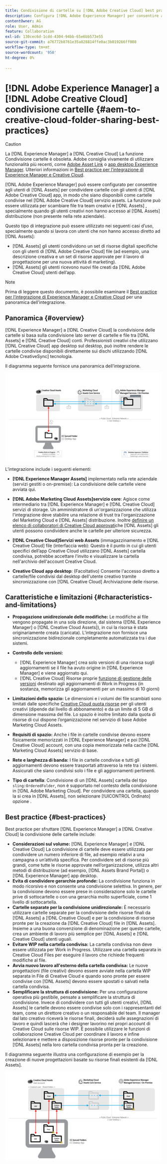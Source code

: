 ```yaml
---
title: Condivisione di cartelle su [!DNL Adobe Creative Cloud] best practice
description: Configura [!DNL Adobe Experience Manager] per consentire agli utenti di [!DNL Experience Manager Assets] per scambiare cartelle con gli utenti Adobe Creative Cloud.
contentOwner: AG
role: User, Admin
feature: Collaboration
exl-id: 130cec6d-1cdd-4304-94bb-65e6bb573e55
source-git-commit: a76772b8761e35a828814ffe0ac3b019266ff008
workflow-type: tm+mt
source-wordcount: '958'
ht-degree: 0%

---
```


# [!DNL Adobe Experience Manager] a [!DNL Adobe Creative Cloud] condivisione cartelle {#aem-to-creative-cloud-folder-sharing-best-practices}

>[!CAUTION]
>
>La [!DNL Experience Manager] a [!DNL Creative Cloud] La funzione Condivisione cartelle è obsoleta. Adobe consiglia vivamente di utilizzare funzionalità più recenti, come [Adobe Asset Link](https://helpx.adobe.com/enterprise/admin-guide.html/enterprise/using/adobe-asset-link.ug.html) o [app desktop Experience Manager](https://experienceleague.adobe.com/docs/experience-manager-desktop-app/using/using.html). Ulteriori informazioni in [Best practice per l’integrazione di Experience Manager e Creative Cloud](/help/assets/aem-cc-integration-best-practices.md).

[!DNL Adobe Experience Manager] può essere configurato per consentire agli utenti di [!DNL Assets] per condividere cartelle con gli utenti di [!DNL Adobe Creative Cloud] app, in modo che siano disponibili come cartelle condivise nel [!DNL Adobe Creative Cloud] servizio assets. La funzione può essere utilizzata per scambiare file tra team creativi e [!DNL Assets] , specialmente quando gli utenti creativi non hanno accesso al [!DNL Assets] distribuzione (non presente nella rete aziendale).

Questo tipo di integrazione può essere utilizzato nei seguenti casi d’uso, specialmente quando si lavora con utenti che non hanno accesso diretto ad [!DNL Assets]:

* [!DNL Assets] gli utenti condividono un set di risorse digitali specifiche con gli utenti di [!DNL Adobe Creative Cloud] file (ad esempio, una descrizione creativa e un set di risorse approvate per il lavoro di progettazione per una nuova attività di marketing).
* [!DNL Assets] gli utenti ricevono nuovi file creati da [!DNL Adobe Creative Cloud] utenti dell’app.

>[!NOTE]
>
>Prima di leggere questo documento, è possibile esaminare il [Best practice per l’integrazione di Experience Manager e Creative Cloud](/help/assets/aem-cc-integration-best-practices.md) per una panoramica dell’integrazione.

## Panoramica {#overview}

[!DNL Experience Manager] a [!DNL Creative Cloud] la condivisione delle cartelle si basa sulla condivisione lato server di cartelle e file tra [!DNL Assets] e [!DNL Creative Cloud] conti. Professionisti creativi che utilizzano [!DNL Creative Cloud] app desktop sul desktop, può inoltre rendere le cartelle condivise disponibili direttamente sui dischi utilizzando [!DNL Adobe CreativeSync] tecnologia.

Il diagramma seguente fornisce una panoramica dell’integrazione.

![chlimage_1-179](assets/chlimage_1-406.png)

L’integrazione include i seguenti elementi:

* **[!DNL Experience Manager Assets]** implementato nella rete aziendale (servizi gestiti o on-premise): La condivisione delle cartelle viene avviata qui.
* **[!DNL Adobe Marketing Cloud Assets]servizio core**: Agisce come intermediario tra [!DNL Experience Manager] e [!DNL Creative Cloud] servizi di storage. Un amministratore di un&#39;organizzazione che utilizza l&#39;integrazione deve stabilire una relazione di trust tra l&#39;organizzazione del Marketing Cloud e [!DNL Assets] distribuzione. Inoltre [definire un elenco di collaboratori di Creative Cloud approvati](https://experienceleague.adobe.com/docs/core-services/interface/assets/t-admin-add-cc-user.html)che [!DNL Assets] gli utenti possono condividere anche le cartelle per ulteriore sicurezza.

* **[!DNL Creative Cloud]Servizi web Assets** (immagazzinamento e [!DNL Creative Cloud] file (interfaccia web): Questo è il punto in cui gli utenti specifici dell’app Creative Cloud utilizzano [!DNL Assets] cartella condivisa, potrebbe accettare l&#39;invito e visualizzare la cartella nell&#39;archivio dell&#39;account Creative Cloud.
* **Creative Cloud app desktop**: (Facoltativo) Consente l&#39;accesso diretto a cartelle/file condivisi dal desktop dell&#39;utente creativo tramite sincronizzazione con [!DNL Creative Cloud] Archiviazione delle risorse.

## Caratteristiche e limitazioni {#characteristics-and-limitations}

* **Propagazione unidirezionale delle modifiche:** Le modifiche ai file vengono propagate in una sola direzione, dal sistema ([!DNL Experience Manager] o [!DNL Creative Cloud Assets]), in cui la risorsa è stata originariamente creata (caricata). L’integrazione non fornisce una sincronizzazione bidirezionale completamente automatizzata tra i due sistemi.
* **Controllo delle versioni:**

   * [!DNL Experience Manager] crea solo versioni di una risorsa sugli aggiornamenti se il file ha avuto origine in [!DNL Experience Manager] e viene aggiornato qui.
   * [!DNL Creative Cloud] Risorse proprie [funzione di gestione delle versioni](https://helpx.adobe.com/creative-cloud/help/versioning-faq.html) destinato agli aggiornamenti di Work in Progress (in sostanza, memorizza gli aggiornamenti per un massimo di 10 giorni)

* **Limitazioni dello spazio:** Le dimensioni e i volumi dei file scambiati sono limitati dalle specifiche [Creative Cloud quota risorse](https://helpx.adobe.com/creative-cloud/kb/file-storage-quota.html) per gli utenti creativi (dipende dal livello di abbonamento) e da un limite di 5 GB di dimensione massima del file. Lo spazio è inoltre limitato dalla quota di risorse di cui dispone l’organizzazione nel servizio di base Adobe Marketing Cloud Assets.

* **Requisiti di spazio:** Anche i file in cartelle condivise devono essere fisicamente memorizzati in [!DNL Experience Manager] e poi [!DNL Creative Cloud] account, con una copia memorizzata nella cache [!DNL Marketing Cloud Assets] servizio di base.
* **Rete e larghezza di banda:** I file in cartelle condivise e tutti gli aggiornamenti devono essere trasportati attraverso la rete tra i sistemi. Assicurati che siano condivisi solo i file e gli aggiornamenti pertinenti.
* **Tipo di cartella**: Condivisione di un [!DNL Assets] cartella del tipo `sling:OrderedFolder`, non è supportato nel contesto della condivisione in [!DNL Adobe Marketing Cloud]. Per condividere una cartella, quando la si crea in [!DNL Assets], non selezionare [!UICONTROL Ordinato] opzione .

## Best practice {#best-practices}

Best practice per sfruttare [!DNL Experience Manager] a [!DNL Creative Cloud] la condivisione delle cartelle include:

* **Considerazioni sul volume:** [!DNL Experience Manager] e [!DNL Creative Cloud] La condivisione di cartelle deve essere utilizzata per condividere un numero inferiore di file, ad esempio relativi a una campagna o un’attività specifica. Per condividere set di risorse più grandi, come tutte le risorse approvate nell’organizzazione, utilizza altri metodi di distribuzione (ad esempio, [!DNL Assets Brand Portal]) o [!DNL Experience Manager] app desktop.
* **Evita di condividere gerarchie profonde:** La condivisione funziona in modo ricorsivo e non consente una condivisione selettiva. In genere, per la condivisione devono essere prese in considerazione solo le cartelle prive di sottocartelle o con una gerarchia molto superficiale, come 1 livello di sottocartella.
* **Cartelle separate per la condivisione unidirezionale:** È necessario utilizzare cartelle separate per la condivisione delle risorse finali da [!DNL Assets] a [!DNL Creative Cloud] e per la condivisione di risorse pronte per la creazione da [!DNL Creative Cloud] file in [!DNL Assets]. Insieme a una buona convenzione di denominazione per queste cartelle, crea un ambiente di lavoro più semplice per [!DNL Assets] e [!DNL Creative Cloud] utenti uguali.
* **Evitare WIP nella cartella condivisa:** La cartella condivisa non deve essere utilizzata per Work in Progress. Utilizzare una cartella separata in Creative Cloud Files per eseguire il lavoro che richiede frequenti modifiche al file.
* **Avvia nuovo lavoro all&#39;esterno della cartella condivisa:** Le nuove progettazioni (file creativi) devono essere avviate nella cartella WIP separata in File di Creative Cloud e quando sono pronte per essere condivise con [!DNL Assets] devono essere spostati o salvati nella cartella condivisa.
* **Semplificare la struttura di condivisione:** Per una configurazione operativa più gestibile, pensate a semplificare la struttura di condivisione. Invece di condividere con tutti gli utenti creativi, [!DNL Assets] le cartelle devono essere condivise solo con i rappresentanti del team, come un direttore creativo o un responsabile del team. Il manager dal lato creativo riceverà le risorse finali, deciderà sulle assegnazioni di lavoro e quindi lascerà che i designer lavorino nei propri account di Creative Cloud sulle risorse WIP. È possibile utilizzare le funzioni di collaborazione Creative Cloud per coordinare il lavoro e infine selezionare e mettere a disposizione risorse pronte per la condivisione [!DNL Assets] nella loro cartella condivisa pronta per la creazione.

Il diagramma seguente illustra una configurazione di esempio per la creazione di nuove progettazioni basate su risorse finali esistenti da [!DNL Assets].

![chlimage_1-180](assets/chlimage_1-407.png)
